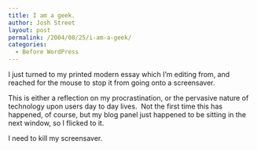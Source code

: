 ```yaml
---
title: I am a geek.
author: Josh Street
layout: post
permalink: /2004/08/25/i-am-a-geek/
categories:
  - Before WordPress
---
```

I just turned to my printed modern essay which I&#8217;m editing from, and reached for the mouse to stop it from going onto a screensaver.

This is either a reflection on my procrastination, or the pervasive nature of technology upon users day to day lives.&nbsp; Not the first time this has happened, of course, but my blog panel just happened to be sitting in the next window, so I flicked to it.

I need to kill my screensaver.